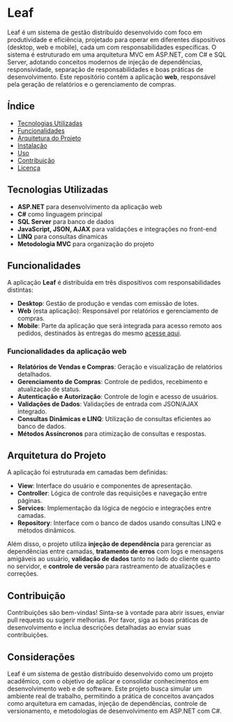 # Leaf

Leaf é um sistema de gestão distribuído desenvolvido com foco em produtividade e eficiência, projetado para operar em diferentes dispositivos (desktop, web e mobile), cada um com responsabilidades específicas. O sistema é estruturado em uma arquitetura MVC em ASP.NET, com C# e SQL Server, adotando conceitos modernos de injeção de dependências, responsividade, separação de responsabilidades e boas práticas de desenvolvimento. Este repositório contém a aplicação **web**, responsável pela geração de relatórios e o gerenciamento de compras.

## Índice

- [Tecnologias Utilizadas](#tecnologias-utilizadas)
- [Funcionalidades](#funcionalidades)
- [Arquitetura do Projeto](#arquitetura-do-projeto)
- [Instalação](#instalação)
- [Uso](#uso)
- [Contribuição](#contribuição)
- [Licença](#licença)

## Tecnologias Utilizadas

- **ASP.NET** para desenvolvimento da aplicação web
- **C#** como linguagem principal
- **SQL Server** para banco de dados
- **JavaScript, JSON, AJAX** para validações e integrações no front-end
- **LINQ** para consultas dinamicas
- **Metodologia MVC** para organização do projeto

## Funcionalidades

A aplicação **Leaf** é distribuída em três dispositivos com responsabilidades distintas:

- **Desktop**: Gestão de produção e vendas com emissão de lotes.
- **Web** (esta aplicação): Responsável por relatórios e gerenciamento de compras.
- **Mobile**: Parte da aplicação que será integrada para acesso remoto aos pedidos, destinados às entregas do mesmo [acesse aqui](https://github.com/opedromeirelles/Leaf-Mobile).


### Funcionalidades da aplicação web

- **Relatórios de Vendas e Compras**: Geração e visualização de relatórios detalhados.
- **Gerenciamento de Compras**: Controle de pedidos, recebimento e atualização de status.
- **Autenticação e Autorização**: Controle de login e acesso de usuários.
- **Validações de Dados**: Validações de entrada com JSON/AJAX integrado.
- **Consultas Dinâmicas e LINQ**: Utilização de consultas eficientes ao banco de dados.
- **Métodos Assíncronos** para otimização de consultas e respostas.

## Arquitetura do Projeto

A aplicação foi estruturada em camadas bem definidas:

- **View**: Interface do usuário e componentes de apresentação.
- **Controller**: Lógica de controle das requisições e navegação entre páginas.
- **Services**: Implementação da lógica de negócio e integrações entre camadas.
- **Repository**: Interface com o banco de dados usando consultas LINQ e métodos dinâmicos.

Além disso, o projeto utiliza **injeção de dependência** para gerenciar as dependências entre camadas, **tratamento de erros** com logs e mensagens amigáveis ao usuário, **validação de dados** tanto no lado do cliente quanto no servidor, e **controle de versão** para rastreamento de atualizações e correções.


## Contribuição

Contribuições são bem-vindas! Sinta-se à vontade para abrir issues, enviar pull requests ou sugerir melhorias. Por favor, siga as boas práticas de desenvolvimento e inclua descrições detalhadas ao enviar suas contribuições.


## Considerações

Leaf é um sistema de gestão distribuído desenvolvido como um projeto acadêmico, com o objetivo de aplicar e consolidar conhecimentos em desenvolvimento web e de software. Este projeto busca simular um ambiente real de trabalho, permitindo a prática de conceitos avançados como arquitetura em camadas, injeção de dependências, controle de versionamento, e metodologias de desenvolvimento em ASP.NET com C#.

